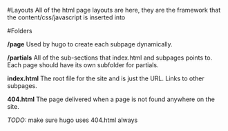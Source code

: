 #Layouts
All of the html page layouts are here, they are the framework that the content/css/javascript is inserted into

#Folders

**/page** Used by hugo to create each subpage dynamically.

**/partials** All of the sub-sections that index.html and subpages points to. Each page should have its own subfolder for partials.

**index.html** The root file for the site and is just the URL. Links to other subpages.

**404.html** The page delivered when a page is not found anywhere on the site.

*TODO:* make sure hugo uses 404.html always

